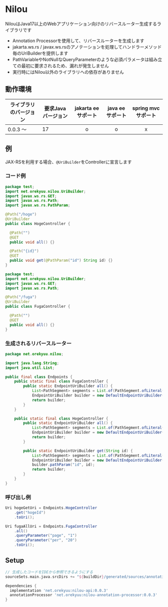 # Nilou
NilouはJava17以上のWebアプリケーション向けのリバースルーター生成するライブラリです

- Annotation Processorを使用して、リバースルーターを生成します
- jakarta.ws.rs / javax.ws.rsのアノテーションを処理してハンドラーメソッド毎のUriBuilderを提供します
- PathVariableやNotNullなQueryParameterのような必須パラメータは組み立ての最初に要求されるため、漏れが発生しません
- 実行時にはNilou以外のライブラリへの依存がありません

## 動作環境
| ライブラリのバージョン | 要求Javaバージョン | jakarta eeサポート | java eeサポート | spring mvcサポート |
|---|---|:---:|:---:|:---:|
| 0.0.3 〜 | 17 | o | o | x|

## 例
JAX-RSを利用する場合、`@UriBuilder`をControllerに宣言します
### コード例
```test.HogeController.java
package test;
import net.orekyuu.nilou.UriBuilder;
import javax.ws.rs.GET;
import javax.ws.rs.Path;
import javax.ws.rs.PathParam;

@Path("/hoge")
@UriBuilder
public class HogeController {

  @Path("")
  @GET
  public void all() {}

  @Path("{id}")
  @GET
  public void get(@PathParam("id") String id) {}
}
```
```test.FugaController.java
package test;
import net.orekyuu.nilou.UriBuilder;
import javax.ws.rs.GET;
import javax.ws.rs.Path;

@Path("/fuga")
@UriBuilder
public class FugaController {

  @Path("")
  @GET
  public void all() {}
}
```
### 生成されるリバースルーター
```net.orekyuu.nilou.Endpoints.java
package net.orekyuu.nilou;

import java.lang.String;
import java.util.List;

public final class Endpoints {
    public static final class FugaController {
        public static EndpointUriBuilder all() {
            List<PathSegment> segments = List.of(PathSegment.ofLiteral("fuga"));
            EndpointUriBuilder builder = new DefaultEndpointUriBuilder(segments);
            return builder;
        }
    }

    public static final class HogeController {
        public static EndpointUriBuilder all() {
            List<PathSegment> segments = List.of(PathSegment.ofLiteral("hoge"));
            EndpointUriBuilder builder = new DefaultEndpointUriBuilder(segments);
            return builder;
        }

        public static EndpointUriBuilder get(String id) {
            List<PathSegment> segments = List.of(PathSegment.ofLiteral("hoge"), PathSegment.ofVariable("{id}", "id"));
            EndpointUriBuilder builder = new DefaultEndpointUriBuilder(segments);
            builder.pathParam("id", id);
            return builder;
        }
    }
}
```
### 呼び出し例
```java
Uri hogeGetUri = Endpoints.HogeController
    .get("hogeId")
    .toUri();

Uri fugaAllUri = Endpoints.FugaController
    .all()
    .queryParameter("page", "1")
    .queryParameter("per", "20")
    .toUri();
```

## Setup
```build.gradle
// 生成したコードをIDEから参照できるようにする
sourceSets.main.java.srcDirs += "${buildDir}/generated/sources/annotationProcessor/java/main"

dependencies {
  implementation 'net.orekyuu:nilou-api:0.0.3'
  annotationProcessor 'net.orekyuu:nilou-annotation-processor:0.0.3'
}
```

